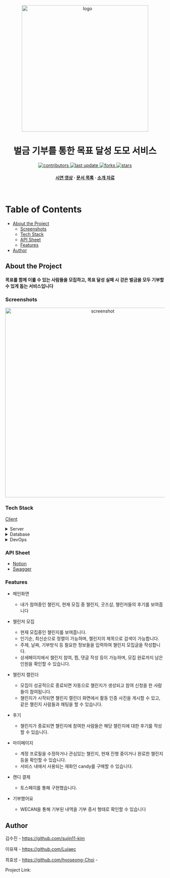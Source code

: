 <!--
Hey, thanks for using the awesome-readme-template template.  
If you have any enhancements, then fork this project and create a pull request 
or just open an issue with the label "enhancement".

Don't forget to give this project a star for additional support ;)
Maybe you can mention me or this repo in the acknowledgements too
-->
<div align="center">


  <img src="https://drive.google.com/file/d/16kAjpm22KTy3gNj2fdOrRkm4iuPOPaHZ" alt="logo" width="400" height="auto" />
  <h1>벌금 기부를 통한 목표 달성 도모 서비스</h1>

  
<!-- Badges -->
<p>
  <a href="https://github.com/IT-s-TIME-4th-OMG/we-can-backEnd-/graphs/contributors">
    <img src="https://img.shields.io/github/contributors/IT-s-TIME-4th-OMG/we-can-backEnd-" alt="contributors" />
  </a>
  <a href="">
    <img src="https://img.shields.io/github/last-commit/IT-s-TIME-4th-OMG/we-can-backEnd-" alt="last update" />
  </a>
  <a href="https://github.com/IT-s-TIME-4th-OMG/we-can-backEnd-/network/members">
    <img src="https://img.shields.io/github/forks/IT-s-TIME-4th-OMG/we-can-backEnd-" alt="forks" />
  </a>
  <a href="https://github.com/IT-s-TIME-4th-OMG/we-can-backEnd-/stargazers">
    <img src="https://img.shields.io/github/stars/IT-s-TIME-4th-OMG/we-can-backEnd-" alt="stars" />
  </a>
</p>
   
<h4>
    <a href="https://drive.google.com/file/d/1nWmAliZFKF04DdUZj53G5c2Y48xZITQY/view?usp=sharing">시연 영상</a>
  <span> · </span>
    <a href="https://ancient-stretch-01d.notion.site/c519980ec8324eab90ab20e90ff20201?pvs=4">문서 목록</a>
  <span> · </span>
    <a href="https://drive.google.com/file/d/1jb3f55zZTQzKBJJ8S4HA02QfdkD9ePAe/view">소개 자료</a>
  </h4>
</div>

<br />

<!-- Table of Contents -->
# Table of Contents

- [About the Project](#about-the-project)
  * [Screenshots](#screenshots)
  * [Tech Stack](#tech-stack)
  * [API Sheet](#api-sheet)
  * [Features](#features)
- [Author](#author)
  

<!-- About the Project -->
## About the Project
<h4>목표를 함께 이룰 수 있는 사람들을 모집하고, 목표 달성 실패 시 걷은 벌금을 모두 기부할 수 있게 돕는 서비스입니다</h4>

<!-- Screenshots -->
### Screenshots

<div align="center"> 
  <img src="https://cdn.discordapp.com/attachments/1081467110200451092/1219595793690923008/image.png?ex=660be018&is=65f96b18&hm=2006f16ed24346a2e14da5d9aaa6f8038700adff8f4b4e49b09b5c2ca88ea3a9&" width="600" alt="screenshot" />
</div>


<!-- TechStack -->
### Tech Stack

<a href="https://github.com/withtaylors/WECAN">Client</a>

<details>
  <summary>Server</summary>
  <ul>
    <li>Java 17</li>
    <li>SpringBoot 3.1.5</li>
    <li>Spring data-jpa</li>
    <li>Querydsl-jpa:5.0.0</li>
    <li>Swagger</li>
  </ul>
</details>

<details>
<summary>Database</summary>
  <ul>
    <li>MySQL</li>
    <li>Redis</li>
    <li>Elasticsearch</li>
  </ul>
</details>

<details>
<summary>DevOps</summary>
  <ul>
    <li>Docker</li>
    <li>GitHub Actions</li>
    <li>AWS EC2</li>
    <li>AWS S3</li>
    <li>Prometheus</li>
    <li>Grafana</li>
  </ul>
</details>


<!-- API Sheet -->
### API Sheet
- <a href="https://www.notion.so/API-475774be7459434ca0c281a10eb5ecfd">Notion</a>
- <a href="http://3.35.3.205:8080/swagger-ui/index.html">Swagger</a>

<!-- Features -->
### Features

- 메인화면
  - 내가 참여중인 챌린지, 현재 모집 중 챌린지, 굿즈샵,  챌린저들의 후기를 보여줍니다
  
- 챌린저 모집
  - 현재 모집중인 챌린지를 보여줍니다.
  - 인기순, 최신순으로 정렬이 가능하며, 챌린지의 제목으로 검색이 가능합니다.
  - 주제, 날짜, 기부방식 등 필요한 정보들을 입력하여 챌린지 모집글을 작성합니다.
  - 상세페이지에서 챌린지 참여, 찜, 댓글 작성 등이 가능하며, 모집 완료까지 남은 인원을 확인할 수 있습니다.
 
- 챌린지 캘린더
  - 모집이 성공적으로 종료되면 자동으로 챌린지가 생성되고 참여 신청을 한 사람들이 참여됩니다.
  - 챌린지가 시작되면 챌린지 캘린더 화면에서 활동 인증 사진을 게시할 수 있고, 같은 챌린지 사람들과 채팅을 할 수 있습니다.

- 후기
  - 챌린지가 종료되면 챌린지에 참여한 사람들은 해당 챌린지에 대한 후기를 작성할 수 있습니다.

- 마이페이지
  - 계정 프로필을 수정하거나 관심있는 챌린지, 현재 진행 중이거나 완료한 챌린지 등을 확인할 수 있습니다. 
  - 서비스 내에서 사용되는 재화인 candy를 구매할 수 있습니다.
 
- 캔디 결제
  - 토스페이를 통해 구현했습니다.
 
- 기부했어요
  - WECAN을 통해 기부된 내역을 기부 증서 형태로 확인할 수 있습니다


<!-- Author -->
## Author

김수진 - https://github.com/sujin11-kim


이유재 - https://github.com/Lujaec


최효성 - https://github.com/hyoseong-Choi -

Project Link:

